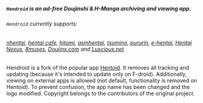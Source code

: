 ##### `Hendroid` is an ad-free Doujinshi & H-Manga archiving and viewing app.
###### `Hendroid` currently supports:
###### [nhentai](https://nhentai.net/), [hentai cafe](https://hentai.cafe/), [hitomi](https://hitomi.la/), [asmhentai](http://asmhentai.com/), [tsumino](http://www.tsumino.com/), [pururin](https://pururin.io/), [e-hentai](https://e-hentai.org/), [Hentai Nexus](https://hentainexus.com), [8muses](https://www.8muses.com), [Doujins.com](https://doujins.com) and [Luscious.net](https://www.luscious.net).

Hendroid is a fork of the popular app [Hentoid](https://github.com/avluis/Hentoid). 
It removes all tracking and updating (because it's intended to update only on F-droid). Additionally, viewing on external apps is allowed (not default, functionality is removed on Hentoid).
To prevent confusion, the app name has been changed and the logo modified. Copyright belongs to the contributors of the original project.
